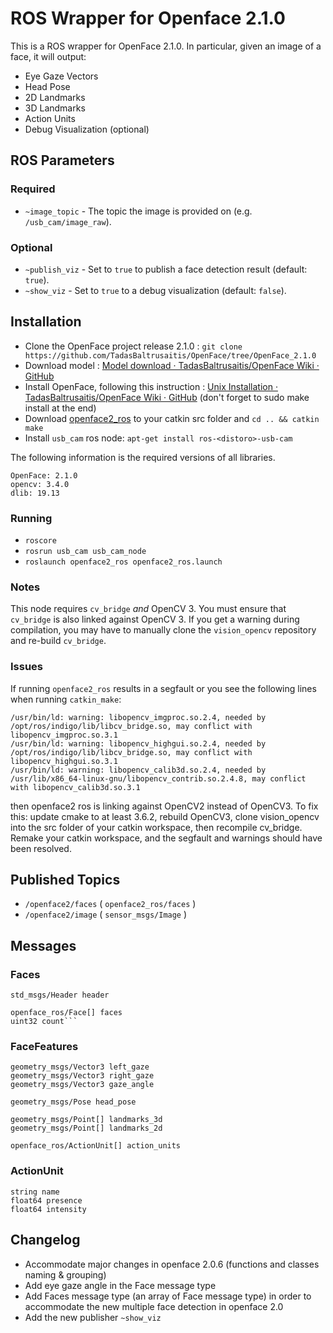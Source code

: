 # ROS Wrapper for Openface 2.1.0

This is a ROS wrapper for OpenFace 2.1.0. In particular, given an image of a face, it will output:
  * Eye Gaze Vectors
  * Head Pose
  * 2D Landmarks
  * 3D Landmarks
  * Action Units
  * Debug Visualization (optional)

## ROS Parameters

### Required
  * `~image_topic` - The topic the image is provided on (e.g. `/usb_cam/image_raw`).

### Optional
  * `~publish_viz` - Set to `true` to publish a face detection result (default: `true`).
  * `~show_viz` - Set to `true` to a debug visualization (default: `false`).

## Installation

* Clone the OpenFace project release 2.1.0 : `git clone https://github.com/TadasBaltrusaitis/OpenFace/tree/OpenFace_2.1.0`
* Download model : [Model download · TadasBaltrusaitis/OpenFace Wiki · GitHub](https://github.com/TadasBaltrusaitis/OpenFace/wiki/Model-download)
* Install OpenFace, following this instruction : [Unix Installation · TadasBaltrusaitis/OpenFace Wiki · GitHub](https://github.com/TadasBaltrusaitis/OpenFace/wiki/Unix-Installation) (don't forget to sudo make install at the end)
* Download [openface2_ros](https://github.com/ditoec/openface_ros) to your catkin src folder and `cd .. && catkin make`
* Install `usb_cam` ros node: `apt-get install ros-<distoro>-usb-cam`


The following information is the required versions of all libraries.
```
OpenFace: 2.1.0
opencv: 3.4.0
dlib: 19.13
```

### Running

* `roscore`
* `rosrun usb_cam usb_cam_node`
* `roslaunch openface2_ros openface2_ros.launch`

### Notes

This node requires `cv_bridge` *and* OpenCV 3. You must ensure that `cv_bridge` is also linked against OpenCV 3. If you get a warning during compilation, you may have to manually clone the `vision_opencv` repository and re-build `cv_bridge`.

### Issues

If running `openface2_ros` results in a segfault or you see the following lines when running `catkin_make`:

    /usr/bin/ld: warning: libopencv_imgproc.so.2.4, needed by /opt/ros/indigo/lib/libcv_bridge.so, may conflict with libopencv_imgproc.so.3.1
    /usr/bin/ld: warning: libopencv_highgui.so.2.4, needed by /opt/ros/indigo/lib/libcv_bridge.so, may conflict with libopencv_highgui.so.3.1
    /usr/bin/ld: warning: libopencv_calib3d.so.2.4, needed by /usr/lib/x86_64-linux-gnu/libopencv_contrib.so.2.4.8, may conflict with libopencv_calib3d.so.3.1

then openface2 ros is linking against OpenCV2 instead of OpenCV3. To fix this: update cmake to at least 3.6.2, rebuild OpenCV3, clone vision\_opencv into the src folder of your catkin workspace, then recompile cv\_bridge. Remake your catkin workspace, and the segfault and warnings should have been resolved.

## Published Topics

* `/openface2/faces` ( `openface2_ros/faces` )
* `/openface2/image` ( `sensor_msgs/Image` )

## Messages

### Faces
```
std_msgs/Header header

openface_ros/Face[] faces
uint32 count```
```

### FaceFeatures
```
geometry_msgs/Vector3 left_gaze
geometry_msgs/Vector3 right_gaze
geometry_msgs/Vector3 gaze_angle

geometry_msgs/Pose head_pose

geometry_msgs/Point[] landmarks_3d
geometry_msgs/Point[] landmarks_2d

openface_ros/ActionUnit[] action_units
```

### ActionUnit
```
string name
float64 presence
float64 intensity
```

## Changelog
* Accommodate major changes in openface 2.0.6 (functions and classes naming & grouping)
* Add eye gaze angle in the Face message type
* Add Faces message type (an array of Face message type) in order to accommodate the new multiple face detection in openface 2.0
* Add the new publisher `~show_viz`

